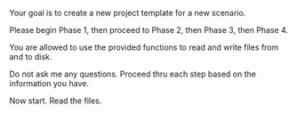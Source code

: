 ﻿Your goal is to create a new project template for a new scenario.

Please begin Phase 1, then proceed to Phase 2, then Phase 3, then Phase 4.

You are allowed to use the provided functions to read and write files from and to disk.

Do not ask me any questions. Proceed thru each step based on the information you have.

Now start. Read the files.